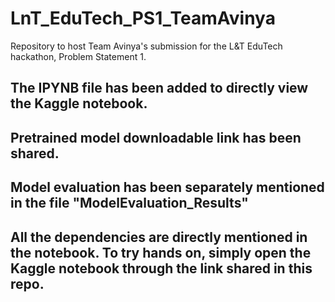 # LnT_EduTech_PS1_TeamAvinya
Repository to host Team Avinya's submission for the L&amp;T EduTech hackathon, Problem Statement 1.

## The IPYNB file has been added to directly view the Kaggle notebook.

## Pretrained model downloadable link has been shared.

## Model evaluation has been separately mentioned in the file "ModelEvaluation_Results"

## All the dependencies are directly mentioned in the notebook. To try hands on, simply open the Kaggle notebook through the link shared in this repo.
